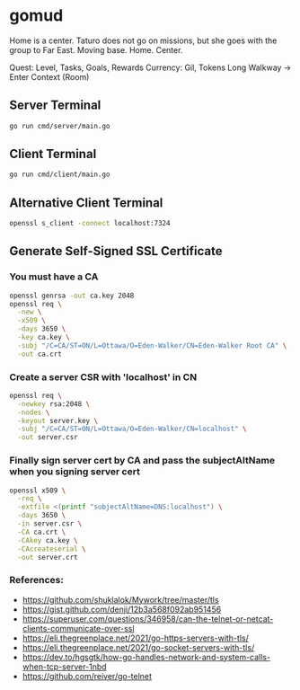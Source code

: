 # gomud

Home is a center. Taturo does not go on missions, but she goes with the group to Far East. Moving base. Home. Center.

Quest: Level, Tasks, Goals, Rewards
Currency: Gil, Tokens
Long Walkway -> Enter Context (Room)

## Server Terminal
```bash
go run cmd/server/main.go
```

## Client Terminal
```bash
go run cmd/client/main.go
```

## Alternative Client Terminal
```bash
openssl s_client -connect localhost:7324
```

## Generate Self-Signed SSL Certificate

### You must have a CA
```bash
openssl genrsa -out ca.key 2048
openssl req \
  -new \
  -x509 \
  -days 3650 \
  -key ca.key \
  -subj "/C=CA/ST=ON/L=Ottawa/O=Eden-Walker/CN=Eden-Walker Root CA" \
  -out ca.crt
```

### Create a server CSR with 'localhost' in CN
```bash
openssl req \
  -newkey rsa:2048 \
  -nodes \
  -keyout server.key \
  -subj "/C=CA/ST=ON/L=Ottawa/O=Eden-Walker/CN=localhost" \
  -out server.csr
```

### Finally sign server cert by CA and pass the subjectAltName when you signing server cert
```bash
openssl x509 \
  -req \
  -extfile <(printf "subjectAltName=DNS:localhost") \
  -days 3650 \
  -in server.csr \
  -CA ca.crt \
  -CAkey ca.key \
  -CAcreateserial \
  -out server.crt
```

### References:
* https://github.com/shuklalok/Mywork/tree/master/tls
* https://gist.github.com/denji/12b3a568f092ab951456
* https://superuser.com/questions/346958/can-the-telnet-or-netcat-clients-communicate-over-ssl
* https://eli.thegreenplace.net/2021/go-https-servers-with-tls/
* https://eli.thegreenplace.net/2021/go-socket-servers-with-tls/
* https://dev.to/hgsgtk/how-go-handles-network-and-system-calls-when-tcp-server-1nbd
* https://github.com/reiver/go-telnet
